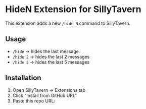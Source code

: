 # HideN Extension for SillyTavern

This extension adds a new `/hide N` command to SillyTavern.

## Usage
- `/hide` → hides the last message
- `/hide 2` → hides the last 2 messages
- `/hide 5` → hides the last 5 messages

## Installation
1. Open SillyTavern → Extensions tab
2. Click "Install from GitHub URL"
3. Paste this repo URL:
